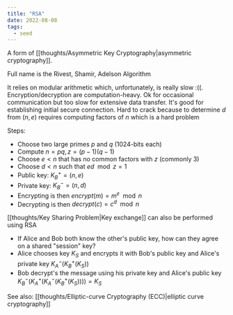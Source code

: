 ```yaml
---
title: "RSA"
date: 2022-08-08
tags:
  - seed
---
```


A form of [[thoughts/Asymmetric Key Cryptography|asymmetric cryptography]].

Full name is the Rivest, Shamir, Adelson Algorithm

It relies on modular arithmetic which, unfortunately, is really slow :((. Encryption/decryption are computation-heavy. Ok for occasional communication but too slow for extensive data transfer. It's good for establishing initial secure connection. Hard to crack because to determine $d$ from $(n, e)$ requires computing factors of $n$ which is a hard problem

Steps:

- Choose two large primes $p$ and $q$ (1024-bits each)
- Compute $n = pq, z = (p-1)(q-1)$
- Choose $e < n$ that has no common factors with $z$ (commonly 3)
- Choose $d < n$ such that $ed \mod z = 1$
- Public key: $K^+_B=(n,e)$
- Private key: $K^-_B = (n,d)$
- Encrypting is then $encrypt(m) = m^e \mod n$
- Decrypting is then $decrypt(c) = c^d\mod n$

[[thoughts/Key Sharing Problem|Key exchange]] can also be performed using RSA

- If Alice and Bob both know the other's public key, how can they agree on a shared "session" key?
- Alice chooses key $K_S$ and encrypts it with Bob's public key and Alice's private key $K_A^-(K_B^+(K_S))$
- Bob decrypt's the message using his private key and Alice's public key $K_B^-(K_A^+(K_A^-(K_B^+(K_S)))) = K_S$

See also: [[thoughts/Elliptic-curve Cryptography (ECC)|elliptic curve cryptography]]
